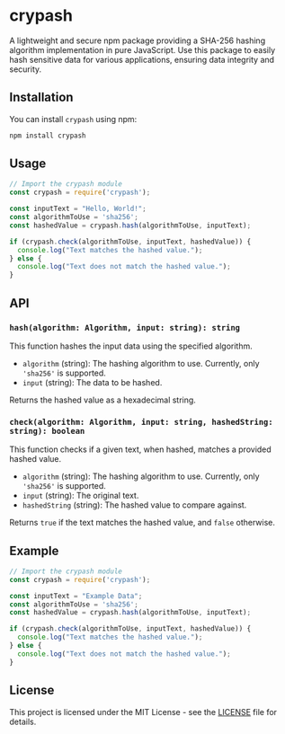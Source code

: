 # crypash

A lightweight and secure npm package providing a SHA-256 hashing algorithm implementation in pure JavaScript. Use this package to easily hash sensitive data for various applications, ensuring data integrity and security.

## Installation

You can install `crypash` using npm:

```bash
npm install crypash
```

## Usage

```typescript
// Import the crypash module
const crypash = require('crypash');

const inputText = "Hello, World!";
const algorithmToUse = 'sha256';
const hashedValue = crypash.hash(algorithmToUse, inputText);

if (crypash.check(algorithmToUse, inputText, hashedValue)) {
  console.log("Text matches the hashed value.");
} else {
  console.log("Text does not match the hashed value.");
}
```

## API

### `hash(algorithm: Algorithm, input: string): string`

This function hashes the input data using the specified algorithm.

- `algorithm` (string): The hashing algorithm to use. Currently, only `'sha256'` is supported.
- `input` (string): The data to be hashed.

Returns the hashed value as a hexadecimal string.

### `check(algorithm: Algorithm, input: string, hashedString: string): boolean`

This function checks if a given text, when hashed, matches a provided hashed value.

- `algorithm` (string): The hashing algorithm to use. Currently, only `'sha256'` is supported.
- `input` (string): The original text.
- `hashedString` (string): The hashed value to compare against.

Returns `true` if the text matches the hashed value, and `false` otherwise.

## Example

```typescript
// Import the crypash module
const crypash = require('crypash');

const inputText = "Example Data";
const algorithmToUse = 'sha256';
const hashedValue = crypash.hash(algorithmToUse, inputText);

if (crypash.check(algorithmToUse, inputText, hashedValue)) {
  console.log("Text matches the hashed value.");
} else {
  console.log("Text does not match the hashed value.");
}
```

## License

This project is licensed under the MIT License - see the [LICENSE](LICENSE) file for details.